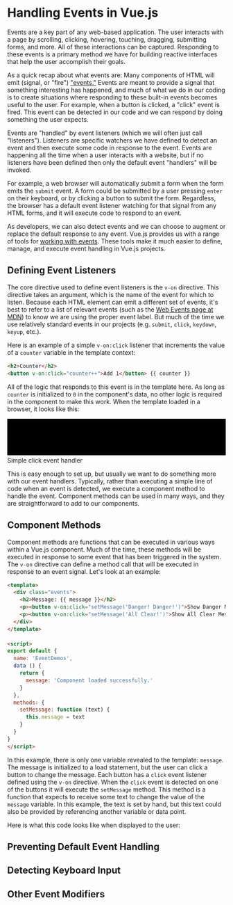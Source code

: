 # Handling Events in Vue.js
Events are a key part of any web-based application. The user interacts with a page by scrolling, clicking, hovering, touching, dragging, submitting forms, and more. All of these interactions can be captured. Responding to these events is a primary method we have for building reactive interfaces that help the user accomplish their goals.

As a quick recap about what events are: Many components of HTML will emit (signal, or "fire") ["events."](https://developer.mozilla.org/en-US/docs/Web/Events) Events are meant to provide a signal that something interesting has happened, and much of what we do in our coding is to create situations where responding to these built-in events becomes useful to the user. For example, when a button is clicked, a "click" event is fired. This event can be detected in our code and we can respond by doing something the user expects.

Events are "handled" by event listeners (which we will often just call "listeners"). Listeners are specific watchers we have defined to detect an event and then execute some code in response to the event. Events are happening all the time when a user interacts with a website, but if no listeners have been defined then only the default event "handlers" will be invoked. 

For example, a web browser will automatically submit a form when the form emits the `submit` event. A form could be submitted by a user pressing `enter` on their keyboard, or by clicking a button to submit the form. Regardless, the browser has a default event listener watching for that signal from any HTML forms, and it will execute code to respond to an event. 

As developers, we can also detect events and we can choose to augment or replace the default response to any event. Vue.js provides us with a range of tools for [working with events](https://vuejs.org/v2/guide/events.html). These tools make it much easier to define, manage, and execute event handling in Vue.js projects.

## Defining Event Listeners
The core directive used to define event listeners is the `v-on` directive. This directive takes an argument, which is the name of the event for which to listen. Because each HTML element can emit a different set of events, it's best to refer to a list of relevant events (such as the [Web Events page at MDN](https://developer.mozilla.org/en-US/docs/Web/Events)) to know we are using the proper event label. But much of the time we use relatively standard events in our projects (e.g. `submit`, `click`, `keydown`, `keyup`, etc.). 

Here is an example of a simple `v-on:click` listener that increments the value of a `counter` variable in the template context:

```html
<h2>Counter</h2>
<button v-on:click="counter++">Add 1</button> {{ counter }}
```

All of the logic that responds to this event is in the template here. As long as `counter` is initialized to `0` in the component's data, no other logic is required in the component to make this work. When the template loaded in a browser, it looks like this:

![Simple click event handler](/img/event-handler-click-counter.gif)
<br>Simple click event handler

This is easy enough to set up, but usually we want to do something more with our event handlers. Typically, rather than executing a simple line of code when an event is detected, we execute a component method to handle the event. Component methods can be used in many ways, and they are straightforward to add to our components.

## Component Methods
Component methods are functions that can be executed in various ways within a Vue.js component. Much of the time, these methods will be executed in response to some event that has been triggered in the system. The `v-on` directive can define a method call that will be executed in response to an event signal. Let's look at an example:

```html
<template>
  <div class="events">
    <h2>Message: {{ message }}</h2>
    <p><button v-on:click="setMessage('Danger! Danger!')">Show Danger Message.</button></p>
    <p><button v-on:click="setMessage('All Clear!')">Show All Clear Message.</button></p>
  </div>
</template>

<script>
export default {
  name: 'EventDemos',
  data () {
    return {
      message: 'Component loaded successfully.'
    }
  },
  methods: {
    setMessage: function (text) {
      this.message = text
    }
  }
}
</script>
```
In this example, there is only one variable revealed to the template: `message`. The message is initialized to a load statement, but the user can click a button to change the message. Each button has a `click` event listener defined using the `v-on` directive. When the `click` event is detected on one of the buttons it will execute the `setMessage` method. This method is a function that expects to receive some text to change the value of the `message` variable. In this example, the text is set by hand, but this text could also be provided by referencing another variable or data point.

Here is what this code looks like when displayed to the user:



## Preventing Default Event Handling

## Detecting Keyboard Input

## Other Event Modifiers












